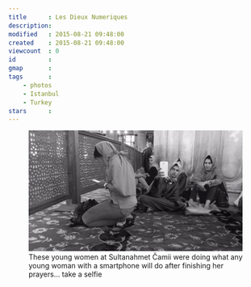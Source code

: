 ```yaml
---
title      : Les Dieux Numeriques
description: 
modified   : 2015-08-21 09:48:00
created    : 2015-08-21 09:48:00
viewcount  : 0
id         : 
gmap       : 
tags       :
    - photos
    - Istanbul
    - Turkey
stars      : 
---
```


<figure>
    <img src="img/IMG_0037.jpg">
    <figcaption>These young women at Sultanahmet Čamii were doing what any young woman with a smartphone will do after finishing her prayers… take a selfie</figcaption>
</figure>
